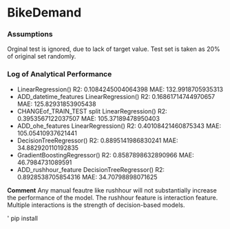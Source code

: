 # BikeDemand

### Assumptions

Orginal test is ignored, due to lack of target value.
Test set is taken as 20% of original set randomly.


### Log of Analytical Performance

- LinearRegression() R2:  0.1084245004064398 MAE:  132.9918705935313
- ADD_datetime_features LinearRegression() R2:  0.16861714744970657 MAE:  125.82931853905438
- CHANGEof_TRAIN_TEST split LinearRegression() R2:  0.3953567122037507 MAE:  105.37189478950403
- ADD_ohe_features LinearRegression() R2:  0.40108421460875343 MAE:  105.05410937621441
- DecisionTreeRegressor() R2:  0.8895141986830241 MAE:  34.882920110192835
- GradientBoostingRegressor() R2:  0.8587898632890966 MAE:  46.7984731089591
- ADD_rushhour_feature DecisionTreeRegressor() R2:  0.8928538705854316 MAE:  34.70798898071625

**Comment**
Any manual feautre like rushhour will not substantially increase the performance of the model. The rushhour feature is interaction feature. Multiple interactions is the strength of decision-based models.

' pip install
